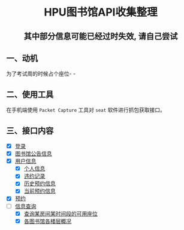 <h1 style="text-align: center">HPU图书馆API收集整理</h1>

<h2 style="text-align: center">其中部分信息可能已经过时失效, 请自己尝试</h2>

## 一、动机

为了考试周的时候占个座位- -

## 二、使用工具

在手机端使用 `Packet Capture` 工具对 `seat` 软件进行抓包获取接口。

## 三、接口内容

- [x] [登录](userInfo/login.md)
- [x] [图书馆公告信息](libInfo/announce.md)
- [x] [用户信息](userInfo)
  - [x] [个人信息](userInfo/userInfo.md)
  - [x] [违约记录](userInfo/violations.md)
  - [x] [历史预约信息](userInfo/history.md)
  - [x] [当前预约信息](userInfo/reservations.md)
- [x] [预约](freeBook/freeBook.md)
- [ ] [信息查询](libInfo)
  - [x] [查询某房间某时间段的可用座位](libInfo/searchSeats.md)
  - [x] [各图书馆各楼层概况](libInfo/roomStats.md)

